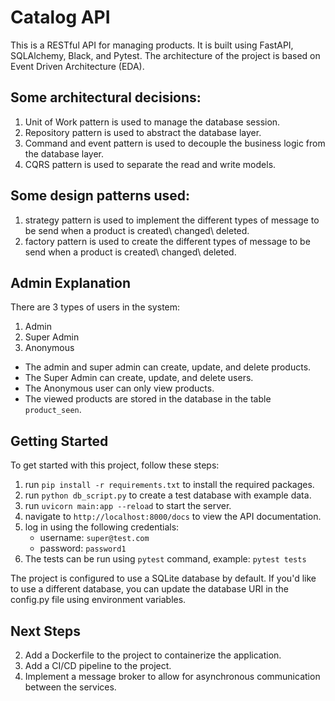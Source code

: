 # Catalog API
This is a RESTful API for managing products. It is built using FastAPI, SQLAlchemy, Black, and Pytest.
The architecture of the project is based on Event Driven Architecture (EDA).

## Some architectural decisions:
1. Unit of Work pattern is used to manage the database session.
2. Repository pattern is used to abstract the database layer.
3. Command and event pattern is used to decouple the business logic from the database layer.
4. CQRS pattern is used to separate the read and write models.

## Some design patterns used:
1. strategy pattern is used to implement the different types of message to be send when a product is created\ changed\ deleted.
2. factory pattern is used to create the different types of message to be send when a product is created\ changed\ deleted.


## Admin Explanation
There are 3 types of users in the system:
1. Admin
2. Super Admin
3. Anonymous

- The admin and super admin can create, update, and delete products.
- The Super Admin can create, update, and delete users.
- The Anonymous user can only view products.
- The viewed products are stored in the database in the table `product_seen`.


## Getting Started
To get started with this project, follow these steps:

1. run `pip install -r requirements.txt` to install the required packages.
2. run ``python db_script.py`` to create a test database with example data.
3. run `uvicorn main:app --reload` to start the server.
4. navigate to `http://localhost:8000/docs` to view the API documentation.
5. log in using the following credentials:
    - username: `super@test.com`
    - password: `password1`
6. The tests can be run using `pytest` command, example: `pytest tests`

The project is configured to use a SQLite database by default. If you'd like to use a different database, you can update the database URI in the config.py file using environment variables.

## Next Steps
2. Add a Dockerfile to the project to containerize the application.
3. Add a CI/CD pipeline to the project.
4. Implement a message broker to allow for asynchronous communication between the services.
